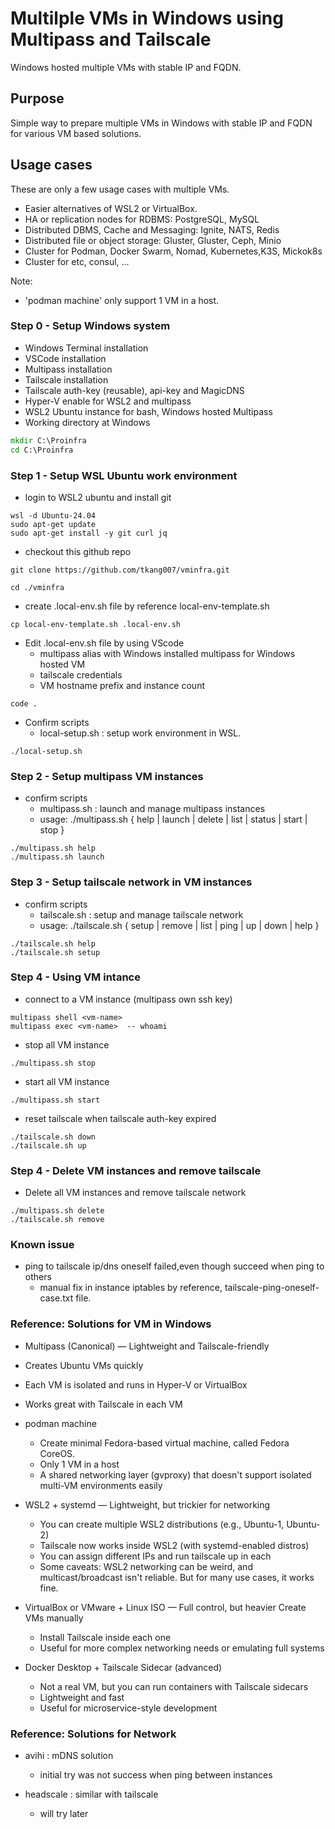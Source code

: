 # Multilple VMs in Windows using Multipass and Tailscale

Windows hosted multiple VMs with stable IP and FQDN.

## Purpose 
Simple way to prepare multiple VMs in Windows with stable IP and FQDN for various VM based solutions.  

## Usage cases
These are only a few usage cases with multiple VMs.
- Easier alternatives of WSL2 or VirtualBox.
- HA or replication nodes for RDBMS: PostgreSQL, MySQL
- Distributed DBMS, Cache and Messaging: Ignite, NATS, Redis
- Distributed file or object storage: Gluster, Gluster, Ceph, Minio
- Cluster for Podman, Docker Swarm, Nomad, Kubernetes,K3S, Mickok8s
- Cluster for etc, consul, ...

Note: 
- 'podman machine' only support 1 VM in a host.
  

### Step 0 - Setup Windows system
- Windows Terminal installation 
- VSCode installation
- Multipass installation
- Tailscale installation
- Tailscale auth-key (reusable), api-key and MagicDNS
- Hyper-V enable for WSL2 and multipass
- WSL2 Ubuntu instance for bash, Windows hosted Multipass
- Working directory at Windows
```cmd
mkdir C:\Proinfra
cd C:\Proinfra
```
  
### Step 1 - Setup WSL Ubuntu work environment  
- login to WSL2 ubuntu and install git
``` 
wsl -d Ubuntu-24.04  
sudo apt-get update
sudo apt-get install -y git curl jq 
```

- checkout this github repo
```
git clone https://github.com/tkang007/vminfra.git

cd ./vminfra
```

- create .local-env.sh file by reference local-env-template.sh 
```
cp local-env-template.sh .local-env.sh
```

- Edit .local-env.sh file by using VScode 
  - multipass alias with Windows installed multipass for Windows hosted VM
  - tailscale credentials
  - VM hostname prefix and instance count  
```
code .
``` 
  
- Confirm scripts
  - local-setup.sh : setup work environment in WSL. 
```
./local-setup.sh 
```

### Step 2 - Setup multipass VM instances
- confirm scripts
  - multipass.sh : launch and manage multipass instances
  - usage: ./multipass.sh { help | launch | delete | list | status | start | stop }
```
./multipass.sh help
./multipass.sh launch 
```

### Step 3 - Setup tailscale network in VM instances
- confirm scripts
  - tailscale.sh : setup and manage tailscale network
  - usage: ./tailscale.sh { setup | remove | list | ping | up | down | help }
```
./tailscale.sh help
./tailscale.sh setup
```

### Step 4 - Using VM intance
- connect to a VM instance (multipass own ssh key) 
```
multipass shell <vm-name>  
multipass exec <vm-name>  -- whoami
```

- stop all VM instance
```
./multipass.sh stop
```

- start all VM instance
```
./multipass.sh start
```

- reset tailscale when tailscale auth-key expired
```
./tailscale.sh down
./tailscale.sh up 
```

### Step 4 - Delete VM instances and remove tailscale 
- Delete all VM instances and remove tailscale network
```
./multipass.sh delete 
./tailscale.sh remove
```

### Known issue
- ping to tailscale ip/dns oneself failed,even though succeed when ping to others 
  - manual fix in instance iptables by reference, tailscale-ping-oneself-case.txt file.

### Reference: Solutions for VM in Windows
-  Multipass (Canonical) — Lightweight and Tailscale-friendly
  - Creates Ubuntu VMs quickly
  - Each VM is isolated and runs in Hyper-V or VirtualBox
  - Works great with Tailscale in each VM

- podman machine 
  - Create minimal Fedora-based virtual machine, called Fedora CoreOS.
  - Only 1 VM in a host
  - A shared networking layer (gvproxy) that doesn't support isolated multi-VM environments easily
  
- WSL2 + systemd — Lightweight, but trickier for networking
  - You can create multiple WSL2 distributions (e.g., Ubuntu-1, Ubuntu-2)
  - Tailscale now works inside WSL2 (with systemd-enabled distros)
  - You can assign different IPs and run tailscale up in each
  - Some caveats: WSL2 networking can be weird, and multicast/broadcast isn't reliable. But for many use cases, it works fine.

- VirtualBox or VMware + Linux ISO — Full control, but heavier
Create VMs manually
  - Install Tailscale inside each one
  - Useful for more complex networking needs or emulating full systems

- Docker Desktop + Tailscale Sidecar (advanced)
  - Not a real VM, but you can run containers with Tailscale sidecars
  - Lightweight and fast
  - Useful for microservice-style development

### Reference: Solutions for Network 
- avihi : mDNS solution
  - initial try was not success when ping between instances

- headscale : similar with tailscale
  - will try later
